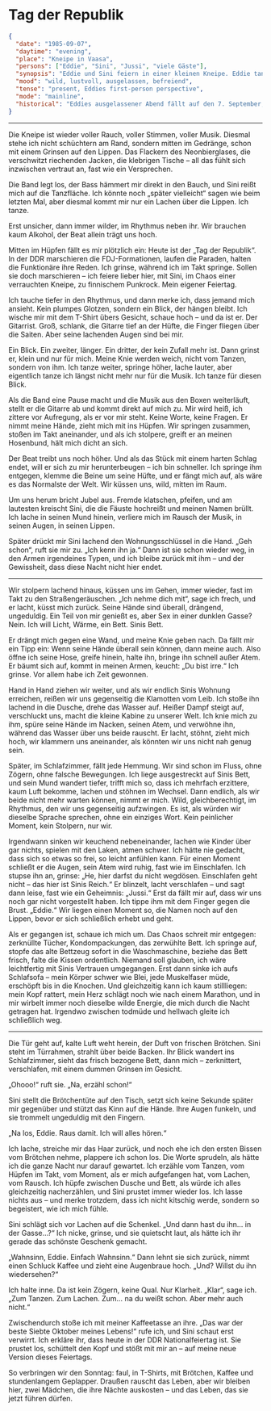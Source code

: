 # Tag der Republik

```json
{
  "date": "1985-09-07",
  "daytime": "evening",
  "place": "Kneipe in Vaasa",
  "persons": ["Eddie", "Sini", "Jussi", "viele Gäste"],
  "synopsis": "Eddie und Sini feiern in einer kleinen Kneipe. Eddie tanzt diesmal wild mit, gewinnt die Aufmerksamkeit des Gitarristen Jussi, und die beiden verbringen die Nacht zusammen. Am nächsten Morgen tauschen Eddie und Sini ausgelassen ihre Erlebnisse aus.",
  "mood": "wild, lustvoll, ausgelassen, befreiend",
  "tense": "present, Eddies first-person perspective",
  "mode": "mainline",
  "historical": "Eddies ausgelassener Abend fällt auf den 7. September, den 'Tag der Republik' in der DDR – ein stiller Kontrast zu den offiziellen Feiern, die sie längst hinter sich gelassen hat."
}
```

---

Die Kneipe ist wieder voller Rauch, voller Stimmen, voller Musik. Diesmal stehe ich nicht schüchtern am Rand, sondern mitten im Gedränge, schon mit einem Grinsen auf den Lippen. Das Flackern des Neonbierglases, die verschwitzt riechenden Jacken, die klebrigen Tische – all das fühlt sich inzwischen vertraut an, fast wie ein Versprechen.  

Die Band legt los, der Bass hämmert mir direkt in den Bauch, und Sini reißt mich auf die Tanzfläche. Ich könnte noch „später vielleicht“ sagen wie beim letzten Mal, aber diesmal kommt mir nur ein Lachen über die Lippen. Ich tanze.  

Erst unsicher, dann immer wilder, im Rhythmus neben ihr. Wir brauchen kaum Alkohol, der Beat allein trägt uns hoch.  

Mitten im Hüpfen fällt es mir plötzlich ein: Heute ist der „Tag der Republik“. In der DDR marschieren die FDJ-Formationen, laufen die Paraden, halten die Funktionäre ihre Reden. Ich grinse, während ich im Takt springe. Sollen sie doch marschieren – ich feiere lieber hier, mit Sini, im Chaos einer verrauchten Kneipe, zu finnischem Punkrock. Mein eigener Feiertag.  

Ich tauche tiefer in den Rhythmus, und dann merke ich, dass jemand mich ansieht. Kein plumpes Glotzen, sondern ein Blick, der hängen bleibt. Ich wische mir mit dem T-Shirt übers Gesicht, schaue hoch – und da ist er. Der Gitarrist. Groß, schlank, die Gitarre tief an der Hüfte, die Finger fliegen über die Saiten. Aber seine lachenden Augen sind bei mir.  

Ein Blick. Ein zweiter, länger. Ein dritter, der kein Zufall mehr ist. Dann grinst er, klein und nur für mich. Meine Knie werden weich, nicht vom Tanzen, sondern von ihm. Ich tanze weiter, springe höher, lache lauter, aber eigentlich tanze ich längst nicht mehr nur für die Musik. Ich tanze für diesen Blick.  

Als die Band eine Pause macht und die Musik aus den Boxen weiterläuft, stellt er die Gitarre ab und kommt direkt auf mich zu. Mir wird heiß, ich zittere vor Aufregung, als er vor mir steht. Keine Worte, keine Fragen. Er nimmt meine Hände, zieht mich mit ins Hüpfen. Wir springen zusammen, stoßen im Takt aneinander, und als ich stolpere, greift er an meinen Hosenbund, hält mich dicht an sich.  

Der Beat treibt uns noch höher. Und als das Stück mit einem harten Schlag endet, will er sich zu mir herunterbeugen – ich bin schneller. Ich springe ihm entgegen, klemme die Beine um seine Hüfte, und er fängt mich auf, als wäre es das Normalste der Welt. Wir küssen uns, wild, mitten im Raum.  

Um uns herum bricht Jubel aus. Fremde klatschen, pfeifen, und am lautesten kreischt Sini, die die Fäuste hochreißt und meinen Namen brüllt. Ich lache in seinen Mund hinein, verliere mich im Rausch der Musik, in seinen Augen, in seinen Lippen.  

Später drückt mir Sini lachend den Wohnungsschlüssel in die Hand. „Geh schon“, ruft sie mir zu. „Ich kenn ihn ja.“ Dann ist sie schon wieder weg, in den Armen irgendeines Typen, und ich bleibe zurück mit ihm – und der Gewissheit, dass diese Nacht nicht hier endet.  

---

Wir stolpern lachend hinaus, küssen uns im Gehen, immer wieder, fast im Takt zu den Straßengeräuschen. „Ich nehme dich mit“, sage ich frech, und er lacht, küsst mich zurück. Seine Hände sind überall, drängend, ungeduldig. Ein Teil von mir genießt es, aber Sex in einer dunklen Gasse? Nein. Ich will Licht, Wärme, ein Bett. Sinis Bett.  

Er drängt mich gegen eine Wand, und meine Knie geben nach. Da fällt mir ein Tipp ein: Wenn seine Hände überall sein können, dann meine auch. Also öffne ich seine Hose, greife hinein, halte ihn, bringe ihn schnell außer Atem. Er bäumt sich auf, kommt in meinen Armen, keucht: „Du bist irre.“ Ich grinse. Vor allem habe ich Zeit gewonnen.  

Hand in Hand ziehen wir weiter, und als wir endlich Sinis Wohnung erreichen, reißen wir uns gegenseitig die Klamotten vom Leib. Ich stoße ihn lachend in die Dusche, drehe das Wasser auf. Heißer Dampf steigt auf, verschluckt uns, macht die kleine Kabine zu unserer Welt. Ich knie mich zu ihm, spüre seine Hände im Nacken, seinen Atem, und verwöhne ihn, während das Wasser über uns beide rauscht. Er lacht, stöhnt, zieht mich hoch, wir klammern uns aneinander, als könnten wir uns nicht nah genug sein.  

Später, im Schlafzimmer, fällt jede Hemmung. Wir sind schon im Fluss, ohne Zögern, ohne falsche Bewegungen. Ich liege ausgestreckt auf Sinis Bett, und sein Mund wandert tiefer, trifft mich so, dass ich mehrfach erzittere, kaum Luft bekomme, lachen und stöhnen im Wechsel. Dann endlich, als wir beide nicht mehr warten können, nimmt er mich. Wild, gleichberechtigt, im Rhythmus, den wir uns gegenseitig aufzwingen. Es ist, als würden wir dieselbe Sprache sprechen, ohne ein einziges Wort. Kein peinlicher Moment, kein Stolpern, nur wir.

Irgendwann sinken wir keuchend nebeneinander, lachen wie Kinder über gar nichts, spielen mit den Laken, atmen schwer. Ich hätte nie gedacht, dass sich so etwas so frei, so leicht anfühlen kann. Für einen Moment schließt er die Augen, sein Atem wird ruhig, fast wie im Einschlafen. Ich stupse ihn an, grinse: „He, hier darfst du nicht wegdösen. Einschlafen geht nicht – das hier ist Sinis Reich.“ Er blinzelt, lacht verschlafen – und sagt dann leise, fast wie ein Geheimnis: „Jussi.“ Erst da fällt mir auf, dass wir uns noch gar nicht vorgestellt haben. Ich tippe ihm mit dem Finger gegen die Brust. „Eddie.“ Wir liegen einen Moment so, die Namen noch auf den Lippen, bevor er sich schließlich erhebt und geht.

Als er gegangen ist, schaue ich mich um. Das Chaos schreit mir entgegen: zerknüllte Tücher, Kondompackungen, das zerwühlte Bett. Ich springe auf, stopfe das alte Bettzeug sofort in die Waschmaschine, beziehe das Bett frisch, falte die Kissen ordentlich. Niemand soll glauben, ich wäre leichtfertig mit Sinis Vertrauen umgegangen. Erst dann sinke ich aufs Schlafsofa – mein Körper schwer wie Blei, jede Muskelfaser müde, erschöpft bis in die Knochen. Und gleichzeitig kann ich kaum stillliegen: mein Kopf rattert, mein Herz schlägt noch wie nach einem Marathon, und in mir wirbelt immer noch dieselbe wilde Energie, die mich durch die Nacht getragen hat. Irgendwo zwischen todmüde und hellwach gleite ich schließlich weg.

---

Die Tür geht auf, kalte Luft weht herein, der Duft von frischen Brötchen. Sini steht im Türrahmen, strahlt über beide Backen. Ihr Blick wandert ins Schlafzimmer, sieht das frisch bezogene Bett, dann mich – zerknittert, verschlafen, mit einem dummen Grinsen im Gesicht.  

„Ohooo!“ ruft sie. „Na, erzähl schon!“  

Sini stellt die Brötchentüte auf den Tisch, setzt sich keine Sekunde später mir gegenüber und stützt das Kinn auf die Hände. Ihre Augen funkeln, und sie trommelt ungeduldig mit den Fingern.

„Na los, Eddie. Raus damit. Ich will alles hören.“

Ich lache, streiche mir das Haar zurück, und noch ehe ich den ersten Bissen vom Brötchen nehme, plappere ich schon los. Die Worte sprudeln, als hätte ich die ganze Nacht nur darauf gewartet. Ich erzähle vom Tanzen, vom Hüpfen im Takt, vom Moment, als er mich aufgefangen hat, vom Lachen, vom Rausch. Ich hüpfe zwischen Dusche und Bett, als würde ich alles gleichzeitig nacherzählen, und Sini prustet immer wieder los. Ich lasse nichts aus – und merke trotzdem, dass ich nicht kitschig werde, sondern so begeistert, wie ich mich fühle.

Sini schlägt sich vor Lachen auf die Schenkel. „Und dann hast du ihn… in der Gasse…?“ Ich nicke, grinse, und sie quietscht laut, als hätte ich ihr gerade das schönste Geschenk gemacht.

„Wahnsinn, Eddie. Einfach Wahnsinn.“ Dann lehnt sie sich zurück, nimmt einen Schluck Kaffee und zieht eine Augenbraue hoch. „Und? Willst du ihn wiedersehen?“

Ich halte inne. Da ist kein Zögern, keine Qual. Nur Klarheit. „Klar“, sage ich. „Zum Tanzen. Zum Lachen. Zum… na du weißt schon. Aber mehr auch nicht.“

Zwischendurch stoße ich mit meiner Kaffeetasse an ihre. „Das war der beste Siebte Oktober meines Lebens!“ rufe ich, und Sini schaut erst verwirrt. Ich erkläre ihr, dass heute in der DDR Nationalfeiertag ist. Sie prustet los, schüttelt den Kopf und stößt mit mir an – auf meine neue Version dieses Feiertags.  

So verbringen wir den Sonntag: faul, in T-Shirts, mit Brötchen, Kaffee und stundenlangem Geplapper. Draußen rauscht das Leben, aber wir bleiben hier, zwei Mädchen, die ihre Nächte auskosten – und das Leben, das sie jetzt führen dürfen.  
